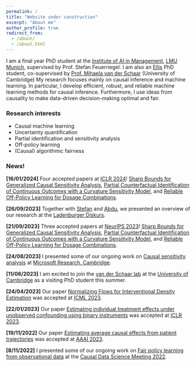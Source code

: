 ```yaml
---
permalink: /
title: "Website under construction"
excerpt: "About me"
author_profile: true
redirect_from: 
  - /about/
  - /about.html
---
```


I am a final year PhD student at the [Institute of AI in Management](https://www.som.lmu.de/ai/en/), [LMU Munich](https://www.lmu.de/en/), supervised by Prof. Stefan Feuerriegel. I am also an [Ellis](https://ellis.eu/phd-postdoc) PhD student, co-supervised by [Prof. Mihaela van der Schaar](https://www.vanderschaar-lab.com/) (University of Cambridge) My research focuses mainly on causal inference and machine learning. In particular, I develop efficient, robust, and reliable machine learning methods for causal inference. Furthermore, I use ideas from causality to make data-driven decision-making optimal and fair.

### Research interests
- Causal machine learning
- Uncertainty quantification
- Partial identification and sensitivity analysis
- Off-policy learning
- (Causal) algorithmic fairness


### News!
**[16/01/2024]** Four accepted papers at [ICLR 2024](https://iclr.cc/)! [Sharp Bounds for Generalized Causal Sensitivity Analysis](https://dennisfrauen.netlify.app/publication/sharpsensitivity/), [Partial Counterfactual Identification of Continuous Outcomes with a Curvature Sensitivity Model](https://dennisfrauen.netlify.app/publication/partialcounterfactual/), and [Reliable Off-Policy Learning for Dosage Combinations](https://dennisfrauen.netlify.app/publication/reliablepolicy/).

**[26/09/2023]** Together with [Stefan](https://www.som.lmu.de/ai/en/institute/contact-page/feuerriegel.html) and [Abdu](https://www.som.lmu.de/ai/en/institute/contact-page/maarouf.html), we presented an overview of our research at the [Ladenburger Diskurs](https://www.daimler-benz-stiftung.de/cms/de/forschen/ladenburger-diskurse.html).

**[21/09/2023]** Three accepted papers at [NeurIPS 2023](https://nips.cc/)! [Sharp Bounds for Generalized Causal Sensitivity Analysis](https://dennisfrauen.netlify.app/publication/sharpsensitivity/), [Partial Counterfactual Identification of Continuous Outcomes with a Curvature Sensitivity Model](https://dennisfrauen.netlify.app/publication/partialcounterfactual/), and [Reliable Off-Policy Learning for Dosage Combinations](https://dennisfrauen.netlify.app/publication/reliablepolicy/).

**[24/08/2023]** I presented some of our ongoing work on [Causal sensitivity analysis](https://dennisfrauen.netlify.app/publication/sharpsensitivity/) at [Microsoft Research, Cambridge](https://www.microsoft.com/en-us/research/).

**[11/06/2023]** I am excited to join the [van der Schaar lab](https://www.vanderschaar-lab.com/) at the [University of Cambridge](https://www.cam.ac.uk/) as a visiting PhD student this summer.

**[24/04/2023]** Our paper [Normalizing Flows for Interventional Density Estimation](https://dennisfrauen.netlify.app/publication/interflow/) was accepted at [ICML 2023](https://icml.cc/).

**[22/01/2023]** Our paper [Estimating individual treatment effects under unobserved confounding using binary instruments](https://dennisfrauen.netlify.app/publication/mriv/) was accepted at [ICLR 2023](https://iclr.cc/).

**[19/11/2022]** Our paper [Estimating average causal effects from patient trajectories](https://dennisfrauen.netlify.app/publication/deepace/) was accepted at [AAAI 2023](https://aaai.org/Conferences/AAAI-23/).

**[8/11/2022]** I presented some of our ongoing work on [Fair policy learning from observational data](https://dennisfrauen.netlify.app/talk/fair-policy-learning-from-observational-data/) at the [Causal Data Science Meeting 2022](https://www.causalscience.org/).




